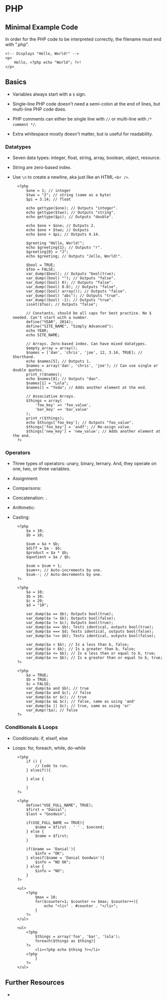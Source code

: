 # PHP #

## Minimal Example Code ##
In order for the PHP code to be interpreted correctly, the filename must end with ".php".

    <!-- Displays "Hello, World!" -->
    <p>
        Hello, <?php echo "World"; ?>!
    </p>


## Basics ##
- Variables always start with a `$` sign.
- Single-line PHP code doesn't need a semi-colon at the end of lines, but multi-line PHP code does.
- PHP comments can either be single line with `//` or multi-line with `/* comment */`.
- Extra whitespace mostly doesn't matter, but is useful for readability.

    <?php 
        $name = "Dan";
        $full_name = "Danial Goodwin";
    ?>
    <?php echo $name ?>

### Datatypes ###
- Seven data types: integer, float, string, array, boolean, object, resource.
- String are zero-based index.
- Use `\n` to create a newline, aka just like an HTML `<br />`.

	    <?php
	        $one = 1; // integer
	        $two = "2"; // string (same as a byte)
	        $pi = 3.14; // float
	        
	        echo gettype($one); // Outputs "integer".
	        echo gettype($two); // Outputs "string".
	        echo gettype($pi); // Outputs "double".
	        
	        echo $one + $one; // Outputs 2.
	        echo $one + $two; // Outputs 
	        echo $one + $pi; // Outputs 4.14.
	        
	        $greeting "Hello, World!";
	        echo $greeting{1}; // Outputs "r".
	        $greeting{0} = "J";
	        echo $greeting; // Outputs "Jello, World!".
	        
	        $bool = TRUE;
	        $foo = FALSE;
	        var_dump($bool); // Outputs "bool(true);
	        var_dump((bool) ""); // Outputs "false".
	        var_dump((bool) 0); // Outputs "false".
	        var_dump((bool) 0.0); // Outputs "false".
	        var_dump((bool) array()); // Outputs "false".
	        var_dump((bool) "abc"); // Outputs "true".
	        var_dump((bool) -1); // Outputs "true".
	        isset($foo); // Outputs "false";
	        
	        // Constants, should be all caps for best practice. No $ needed. Can't start with a number.
	        define("YEAR", 2014);
	        define("SITE_NAME", "Simply Advanced");
	        echo YEAR;
	        echo SITE_NAME;  
	        
	        // Arrays. Zero-based index. Can have mixed datatypes.
	        $empty_array = array();
	        $names = ['dan', 'chris', 'joe', 12, 3.14, TRUE]; // Shorthand.
	        echo $names[5]; // Outputs 1.
	        $names = array('dan', 'chris', 'joe'); // Can use single or double quotes.
	        print_r($names);
	        echo $names[0]; // Outputs "dan".
	        $names[1] = "Lola";
	        $names[] = "Yoda"; // Adds another element at the end.
	        
	        // Associative Arrays.
	        $things = array(
	            'foo_key' => 'foo_value',
	            'bar_key' => 'bar_value'
	        );
	        print_r($things);
	        echo $things['foo_key']; // Outputs "foo_value".
	        $things['foo_key'] = 'asdf'; // Re-asign value.
	        $things['new_key'] = 'new_value'; // Adds another element at the end.
	    ?>

### Operators ###
- Three types of operators: unary, binary, ternary. And, they operate on one, two, or three variables.
- Assignment: 
- Comparisons: 
- Concatenation: `.`
- Arithmetic: 
- Casting: 

	    <?php
	        $a = 10;
	        $b = 10;
	        
	        $sum = $a + $b;
	        $diff = $a - $b;
	        $product = $a * $b;
	        $quotient = $a / $b;
	        
	        $sum = $sum + 1;
	        $sum++; // Auto-increments by one.
	        $sum--; // Auto-decrements by one.
	    ?>
	    
	    <?php
	        $a = 10;
	        $b = 10;
	        $c = 20;
	        $d = "10";
	        
	        var_dump($a == $b); Outputs bool(true);
	        var_dump($a != $b); Outputs bool(false);
	        var_dump($a != $c); Outputs bool(true);
	        var_dump($a === $b); Tests identical, outputs bool(true);
	        var_dump($a === $d; Tests identical, outputs bool(false);
	        var_dump($a !== $b); Tests identical, outputs bool(false);
	        
	        var_dump($a < $b); // Is a less than b, false;
	        var_dump($a > $b); // Is a greater than b, false;
	        var_dump($a <= $b); // Is a less than or equal to b, true;
	        var_dump($a >= $b); // Is a greater than or equal to b, true;
	    ?>
	    
	    <?php
	        $a = TRUE;
	        $b = TRUE;
	        $c = FALSE;
	        var_dump($a and $b); // true
	        var_dump($a and $c); // false
	        var_dump($a or $c); // true
	        var_dump($a && $c); // false, same as using 'and'
	        var_dump($a || $c); // true, same as using 'or'
	        var_dump(!$a); // false
	    ?>

### Conditionals & Loops ###
- Conditionals: if, elseif, else
- Loops: for, foreach, while, do-while

	    <?php
	        if () {
	            // Code to run.
	        } elseif(){
	        
	        } else {
	        
	        }
	    ?>
	
	    <?php
	        define("USE_FULL_NAME", TRUE);
	        $first = "Danial";
	        $last = "Goodwin";
	        
	        if(USE_FULL_NAME == TRUE){
	            $name = $first . ' ' . $second;
	        } else {
	            $name = $first;
	        }
	        
	        if($name == 'Danial'){
	            $info = "OK";
	        } elseif($name = 'Danial Goodwin'){
	            $info = "NO OK";
	        } else {
	            $info = "NO";
	        }
	    ?>
	
	    <ul>
	        <?php
	            $max = 10;
	            for($counter=1; $counter <= $max; $counter++){
	                echo "<li>" . #counter . "</li>";
	            }
	        ?>
	    </ul>
	
	    <ul>
	        <?php
	            $things = array('foo', 'bar', 'lola');
	            foreach($things as $thing){
	        ?>
	            <li><?php echo $thing ?></li>
	        <?php
	            }
	        ?>
	    </ul>


## Further Resources ##
- 